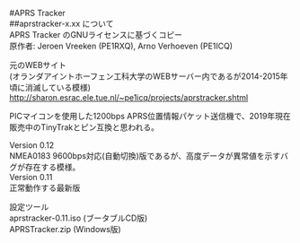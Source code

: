 #APRS Tracker  
##aprstracker-x.xx について  
APRS Tracker のGNUライセンスに基づくコピー  
原作者: Jeroen Vreeken (PE1RXQ), Arno Verhoeven (PE1ICQ)  

元のWEBサイト  
(オランダアイントホーフェン工科大学のWEBサーバー内であるが2014-2015年頃に消滅している模様)  
http://sharon.esrac.ele.tue.nl/~pe1icq/projects/aprstracker.shtml

PICマイコンを使用した1200bps APRS位置情報パケット送信機で、2019年現在販売中のTinyTrakとピン互換と思われる。  

Version 0.12  
NMEA0183 9600bps対応(自動切換)版であるが、高度データが異常値を示すバグが存在する模様。  
Version 0.11  
正常動作する最新版  

設定ツール  
aprstracker-0.11.iso (ブータブルCD版)  
APRSTracker.zip (Windows版)  
